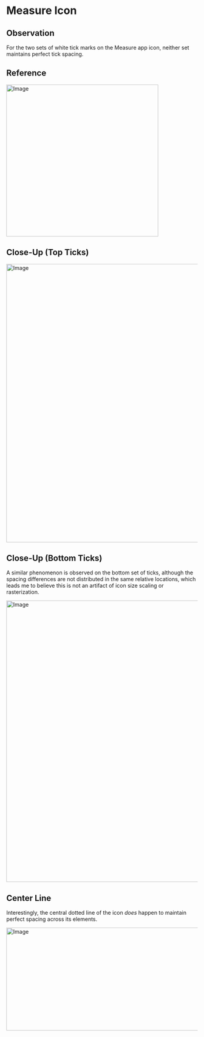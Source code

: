 # Measure Icon

## Observation

For the two sets of white tick marks on the Measure app icon, neither set maintains perfect tick spacing.

## Reference

<img width="400" height="400" alt="Image" src="https://github.com/user-attachments/assets/f5ec1d32-a76b-4abd-840f-fd4fa7c93787" />

## Close-Up (Top Ticks)

<img width="1300" height="733" alt="Image" src="https://github.com/user-attachments/assets/86031a60-1c4d-4102-96e9-27ee045554b9" />

## Close-Up (Bottom Ticks)

A similar phenomenon is observed on the bottom set of ticks, although the spacing differences are not distributed in the same relative locations, which leads me to believe this is not an artifact of icon size scaling or rasterization.

<img width="1300" height="741" alt="Image" src="https://github.com/user-attachments/assets/9c44c8b2-3b3a-45a3-9d31-f1d6f82dec50" />

## Center Line

Interestingly, the central dotted line of the icon _does_ happen to maintain perfect spacing across its elements.

<img width="1300" height="271" alt="Image" src="https://github.com/user-attachments/assets/5a8ed06c-a725-4eb5-b5e6-e7b5641c1f3b" />
